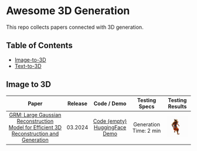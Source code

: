 # Awesome 3D Generation

This repo collects papers connected with 3D generation.

## Table of Contents
- [Image-to-3D](#image-to-3d)
- [Text-to-3D](#text-to-3d)

## Image to 3D
| Paper | Release | Code / Demo | Testing Specs | Testing Results |
| :----------------------------------------------------------: | :-------: | :-------: | :-----------: | :-----------: |
| [GRM: Large Gaussian Reconstruction Model for Efficient 3D Reconstruction and Generation](https://arxiv.org/abs/2403.14621) | 03.2024 | [Code (empty)](https://github.com/justimyhxu/GRM?tab=readme-ov-file) <br> [HuggingFace Demo](https://huggingface.co/spaces/GRM-demo/GRM) | Generation Time: 2 min  | <img src="assets/GRM/gs.gif" width="150" />  |
